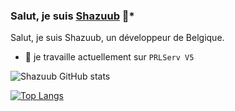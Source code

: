### **Salut, je suis [Shazuub](https://github.com/Shazuub) 👋***


Salut, je suis Shazuub, un développeur de Belgique.

- 🔭 je travaille actuellement sur `PRLServ V5`

![Shazuub GitHub stats](https://github-readme-stats.vercel.app/api?username=Shazuub&show_icons=true&theme=radical)
<br />

[![Top Langs](https://github-readme-stats.vercel.app/api/top-langs/?username=Shazuub)](https://github.com/Shazuub/github-readme-stats)
